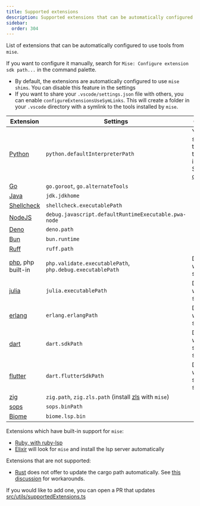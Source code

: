 ```yaml
---
title: Supported extensions
description: Supported extensions that can be automatically configured to use tools from `mise`
sidebar:
  order: 304
---
```


List of extensions that can be automatically configured to use tools from
`mise`.

If you want to configure it manually, search for
`Mise: Configure extension sdk path...` in the command palette.

- By default, the extensions are automatically configured to use `mise shims`.
  You can disable this feature in the settings
- If you want to share your `.vscode/settings.json` file with others, you can
  enable `configureExtensionsUseSymLinks`. This will create a folder in your
  `.vscode` directory with a symlink to the tools installed by `mise`.

| Extension                                                                                 | Settings                                                                                                       | Comment                                                                                                                     |
|-------------------------------------------------------------------------------------------|----------------------------------------------------------------------------------------------------------------|-----------------------------------------------------------------------------------------------------------------------------|
| [Python](https://marketplace.visualstudio.com/items?itemName=ms-python.python)            | `python.defaultInterpreterPath`                                                                                | You will still need to select the interpreter. See [this discussion](https://github.com/hverlin/mise-vscode/discussions/71) |
| [Go](https://marketplace.visualstudio.com/items?itemName=golang.Go)                       | `go.goroot`, `go.alternateTools`                                                                               |                                                                                                                             |
| [Java](https://marketplace.visualstudio.com/items?itemName=oracle.oracle-java)            | `jdk.jdkhome`                                                                                                  |                                                                                                                             |
| [Shellcheck](https://marketplace.visualstudio.com/items?itemName=timonwong.shellcheck)    | `shellcheck.executablePath`                                                                                    |                                                                                                                             |
| [NodeJS](https://marketplace.visualstudio.com/items?itemName=ms-vscode.js-debug)          | `debug.javascript.defaultRuntimeExecutable.pwa-node`                                                           |                                                                                                                             |
| [Deno](https://marketplace.visualstudio.com/items?itemName=denoland.vscode-deno)          | `deno.path`                                                                                                    |                                                                                                                             |
| [Bun](https://marketplace.visualstudio.com/items?itemName=oven.bun-vscode)                | `bun.runtime`                                                                                                  |                                                                                                                             |
| [Ruff](https://marketplace.visualstudio.com/items?itemName=charliermarsh.ruff)            | `ruff.path`                                                                                                    |                                                                                                                             |
| [php](https://marketplace.visualstudio.com/items?itemName=xdebug.php-debug), php built-in | `php.validate.executablePath`, `php.debug.executablePath`                                                      | Does not work with symlinks                                                                                                 |
| [julia](https://marketplace.visualstudio.com/items?itemName=julialang.language-julia)     | `julia.executablePath`                                                                                         | Does not work with shims                                                                                                    |
| [erlang](https://marketplace.visualstudio.com/items?itemName=pgourlain.erlang)            | `erlang.erlangPath`                                                                                            | Does not work with shims                                                                                                    |
| [dart](https://marketplace.visualstudio.com/items?itemName=Dart-Code.dart-code)           | `dart.sdkPath`                                                                                                 | Does not work with shims or symlinks                                                                                        |
| [flutter](https://marketplace.visualstudio.com/items?itemName=dart-code.flutter)          | `dart.flutterSdkPath`                                                                                          | Does not work with shims or symlinks                                                                                        |
| [zig](https://marketplace.visualstudio.com/items?itemName=ziglang.vscode-zig)             | `zig.path`, `zig.zls.path` (install [zls](https://mise.jdx.dev/lang/zig.html#zig-language-server) with `mise`) |                                                                                                                             |
| [sops](https://marketplace.visualstudio.com/items?itemName=signageos.signageos-vscode-sops) | `sops.binPath`                                                                              |                                                                                                                             |
| [Biome](https://marketplace.visualstudio.com/items?itemName=biomejs.biome)                | `biome.lsp.bin`                                                                                                |                                                                                                                             |

Extensions which have built-in support for `mise`:

- [Ruby, with ruby-lsp](https://shopify.github.io/ruby-lsp/#version-manager-integrations)
- [Elixir](https://marketplace.visualstudio.com/items?itemName=JakeBecker.elixir-ls)
  will look for `mise` and install the lsp server automatically

Extensions that are not supported:
- [Rust](https://marketplace.visualstudio.com/items?itemName=rust-lang.rust-analyzer) does not offer to update the cargo path automatically. See [this discussion](https://github.com/hverlin/mise-vscode/discussions/70) for workarounds. 

If you would like to add one, you can open a PR that updates
[src/utils/supportedExtensions.ts](https://github.com/hverlin/mise-vscode/blob/main/src/utils/supportedExtensions.ts)
